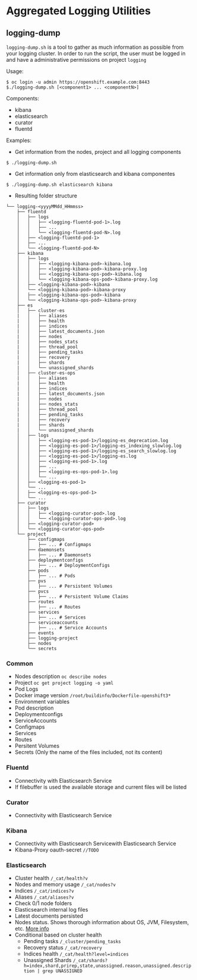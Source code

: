 # Aggregated Logging Utilities

 ## logging-dump
`logging-dump.sh` is a tool to gather as much information as possible from your logging cluster. In order to run the script, the user must be logged in and have a administrative permissions on project `logging`

Usage:
```
$ oc login -u admin https://openshift.example.com:8443
$./logging-dump.sh [<component1> ... <componentN>]
```

Components:
* kibana
* elasticsearch
* curator
* fluentd

Examples:
* Get information from the nodes, project and all logging components

`$ ./logging-dump.sh`

* Get information only from elasticsearch and kibana componentes

`$ ./logging-dump.sh elasticsearch kibana`

* Resulting folder structure
```
└── logging-<yyyyMMdd_HHmmss>
    ├── fluentd
    │   ├── logs
    │   │   ├── <logging-fluentd-pod-1>.log
    │   │   ├── ...
    │   │   └── <logging-fluentd-pod-N>.log
    │   ├── <logging-fluentd-pod-1>
    │   ├── ...
    │   └── <logging-fluentd-pod-N>
    ├── kibana
    │   ├── logs
    │   │   ├── <logging-kibana-pod>-kibana.log
    │   │   ├── <logging-kibana-pod>-kibana-proxy.log
    │   │   ├── <logging-kibana-ops-pod>-kibana.log
    │   │   └── <logging-kibana-ops-pod>-kibana-proxy.log
    │   ├── <logging-kibana-pod>-kibana
    │   └── <logging-kibana-pod>-kibana-proxy
    │   ├── <logging-kibana-ops-pod>-kibana
    │   └── <logging-kibana-ops-pod>-kibana-proxy
    ├── es
    │   ├── cluster-es
    |   │   ├── aliases
    |   │   ├── health
    |   │   ├── indices
    |   │   ├── latest_documents.json
    |   │   ├── nodes
    |   │   ├── nodes_stats
    |   │   ├── thread_pool    
    |   │   ├── pending_tasks
    |   │   ├── recovery
    |   │   ├── shards
    |   │   └── unassigned_shards
    │   ├── cluster-es-ops
    |   │   ├── aliases
    |   │   ├── health
    |   │   ├── indices
    |   │   ├── latest_documents.json
    |   │   ├── nodes
    |   │   ├── nodes_stats
    |   │   ├── thread_pool
    |   │   ├── pending_tasks
    |   │   ├── recovery
    |   │   ├── shards
    |   │   └── unassigned_shards
    │   ├── logs
    │   │   ├── <logging-es-pod-1>/logging-es_deprecation.log
    │   │   ├── <logging-es-pod-1>/logging-es_indexing_slowlog.log
    │   │   ├── <logging-es-pod-1>/logging-es_search_slowlog.log
    │   │   ├── <logging-es-pod-1>/logging-es.log
    │   │   ├── <logging-es-pod-1>.log
    │   │   ├── ...
    │   │   ├── <logging-es-ops-pod-1>.log
    │   │   └── ...
    │   ├── <logging-es-pod-1>
    │   └── ...
    │   ├── <logging-es-ops-pod-1>
    │   └── ...
    ├── curator
    │   ├── logs
    │   │   ├── <logging-curator-pod>.log
    │   │   └── <logging-curator-ops-pod>.log
    │   ├── <logging-curator-pod>
    │   └── <logging-curator-ops-pod>
    └── project
        ├── configmaps
        │   ├── ... # Configmaps
        ├── daemonsets
        │   ├── ... # Daemonsets
        ├── deploymentconfigs
        │   ├── ... # DeploymentConfigs
        ├── pods
        │   ├── ... # Pods
        ├── pvs
        │   ├── ... # Persistent Volumes
        ├── pvcs
        │   ├── ... # Persistent Volume Claims
        ├── routes
        │   ├── ... # Routes
        ├── services
        │   ├── ... # Services
        ├── serviceaccounts
        │   ├── ... # Service Accounts
        ├── events
        ├── logging-project
        ├── nodes
        └── secrets
```


### Common
* Nodes description `oc describe nodes`
* Project `oc get project logging -o yaml`
* Pod Logs
* Docker image version `/root/buildinfo/Dockerfile-openshift3*`
* Environment variables
* Pod description
* Deploymentconfigs
* ServiceAccounts
* Configmaps
* Services
* Routes
* Persitent Volumes
* Secrets (Only the name of the files included, not its content)

### Fluentd
* Connectivity with Elasticsearch Service
* If filebuffer is used the available storage and current files will be listed

### Curator
* Connectivity with Elasticsearch Service

### Kibana
* Connectivity with Elasticsearch Servicewith Elasticsearch Service
* Kibana-Proxy oauth-secret `//TODO`

### Elasticsearch
* Cluster health `/_cat/health?v`
* Nodes and memory usage `/_cat/nodes?v`
* Indices `/_cat/indices?v`
* Aliases `/_cat/aliases?v`
* Check 0/1 node folders
* Elasticsearch internal log files
* Latest documents persisted
* Nodes status. Shows thorough information about OS, JVM, Filesystem, etc. [More info](https://www.elastic.co/guide/en/elasticsearch/reference/current/cluster-nodes-stats.html)
* Conditional based on cluster health
  * Pending tasks `/_cluster/pending_tasks`
  * Recovery status `/_cat/recovery`
  * Indices health `/_cat/health?level=indices`
  * Unassigned Shards `/_cat/shards?h=index,shard,prirep,state,unassigned.reason,unassigned.description | grep UNASSIGNED`
